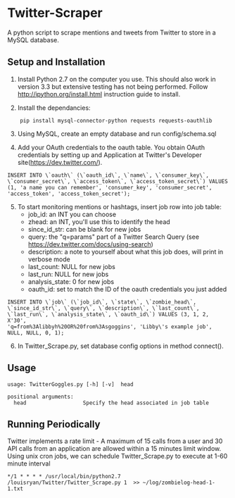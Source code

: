 Twitter-Scraper
==============
A python script to scrape mentions and tweets from Twitter to store in a MySQL database. 


Setup and Installation
----------------------

1. Install Python 2.7 on the computer you use. This should also work in version 3.3 but extensive testing has not being performed. Follow http://ipython.org/install.html instruction guide to install. 

2. Install the dependancies:
```
	pip install mysql-connector-python requests requests-oauthlib
```

3. Using MySQL, create an empty database and run config/schema.sql

4. Add your OAuth credentials to the oauth table. You obtain OAuth credentials by setting up and Application at Twitter's Developer site(https://dev.twitter.com/).

```
INSERT INTO \`oauth\` (\`oauth_id\`, \`name\`, \`consumer_key\`, \`consumer_secret\`, \`access_token\`, \`access_token_secret\`) VALUES (1, 'a name you can remember', 'consumer_key', 'consumer_secret', 'access_token', 'access_token_secret');
```

5. To start monitoring mentions or hashtags, insert job row into job table:
	* job_id: an INT you can choose
	* zhead: an INT, you'll use this to identify the head
	* since_id_str: can be blank for new jobs
	* query: the "q=params" part of a Twitter Search Query (see https://dev.twitter.com/docs/using-search)
	* description: a note to yourself about what this job does, will print in verbose mode 
	* last_count: NULL for new jobs
	* last_run: NULL for new jobs
	* analysis_state: 0 for new jobs
	* oauth_id: set to match the ID of the oauth credentials you just added 

```
INSERT INTO \`job\` (\`job_id\`, \`state\`, \`zombie_head\`, \`since_id_str\`, \`query\`, \`description\`, \`last_count\`, \`last_run\`, \`analysis_state\`, \`oauth_id\`) VALUES (3, 1, 2, X'30', 
'q=from%3Alibbyh%20OR%20from%3Asgoggins', 'Libby\'s example job', NULL, NULL, 0, 1);
```

6. In Twitter_Scrape.py, set database config options in method connect(). 

Usage
------
```
usage: TwitterGoggles.py [-h] [-v]  head

positional arguments:
  head                  Specify the head associated in job table
```

 Running Periodically
 --------------------
 Twitter implements a rate limit - A maximum of 15 calls from a user and 30 API calls from an application are allowed within a 15 minutes limit window. Using unix cron jobs, we can schedule Twitter_Scrape.py to execute at 1-60 minute interval

```
*/1 * * * * /usr/local/bin/python2.7 /louisryan/Twitter/Twitter_Scrape.py 1  >> ~/log/zombielog-head-1-1.txt
```